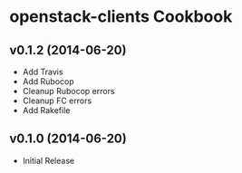 openstack-clients Cookbook
=========================

v0.1.2 (2014-06-20)
-------------------
- Add Travis
- Add Rubocop
- Cleanup Rubocop errors
- Cleanup FC errors
- Add Rakefile


v0.1.0 (2014-06-20)
-------------------
- Initial Release
